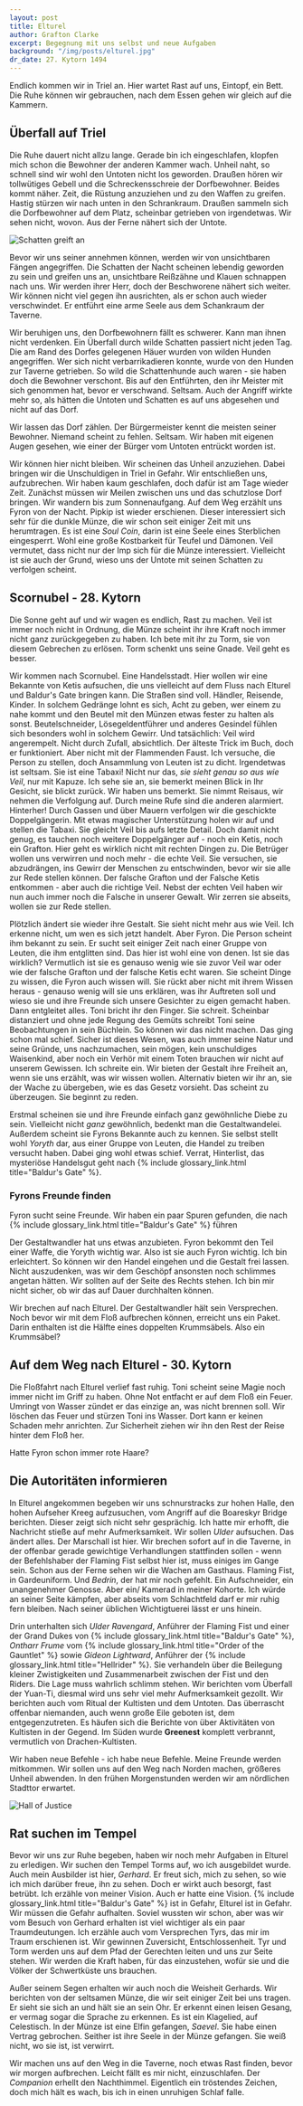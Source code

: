 ```yaml
---
layout: post
title: Elturel
author: Grafton Clarke
excerpt: Begegnung mit uns selbst und neue Aufgaben
background: "/img/posts/elturel.jpg"
dr_date: 27. Kytorn 1494
---
```


Endlich kommen wir in Triel an. Hier wartet Rast auf uns, Eintopf, ein Bett.
Die Ruhe können wir gebrauchen, nach dem Essen gehen wir gleich auf die
Kammern.

## Überfall auf Triel

Die Ruhe dauert nicht allzu lange. Gerade bin ich eingeschlafen, klopfen mich
schon die Bewohner der anderen Kammer wach. Unheil naht, so schnell sind wir
wohl den Untoten nicht los geworden. Draußen hören wir tollwütiges Gebell und
die Schreckensschreie der Dorfbewohner. Beides kommt näher. Zeit, die Rüstung
anzuziehen und zu den Waffen zu greifen. Hastig stürzen wir nach unten in den
Schrankraum. Draußen sammeln sich die Dorfbewohner auf dem Platz, scheinbar
getrieben von irgendetwas. Wir sehen nicht, wovon. Aus der Ferne nähert sich
der Untote.

![Schatten greift an](/img/posts/shadow.png)

Bevor wir uns seiner annehmen können, werden wir von unsichtbaren Fängen
angegriffen. Die Schatten der Nacht scheinen lebendig geworden zu sein und
greifen uns an, unsichtbare Reißzähne und Klauen schnappen nach uns. Wir werden
ihrer Herr, doch der Beschworene nähert sich weiter. Wir können nicht viel
gegen ihn ausrichten, als er schon auch wieder verschwindet. Er entführt eine
arme Seele aus dem Schankraum der Taverne.

Wir beruhigen uns, den Dorfbewohnern fällt es schwerer. Kann man ihnen nicht
verdenken. Ein Überfall durch wilde Schatten passiert nicht jeden Tag. Die am
Rand des Dorfes gelegenen Häuer wurden von wilden Hunden angegriffen. Wer sich
nicht verbarrikadieren konnte, wurde von den Hunden zur Taverne getrieben. So
wild die Schattenhunde auch waren - sie haben doch die Bewohner verschont. Bis
auf den Entführten, den ihr Meister mit sich genommen hat, bevor er verschwand.
Seltsam. Auch der Angriff wirkte mehr so, als hätten die Untoten und Schatten
es auf uns abgesehen und nicht auf das Dorf.

Wir lassen das Dorf zählen. Der Bürgermeister kennt die meisten seiner
Bewohner. Niemand scheint zu fehlen. Seltsam. Wir haben mit eigenen Augen
gesehen, wie einer der Bürger vom Untoten entrückt worden ist.

Wir können hier nicht bleiben. Wir scheinen das Unheil anzuziehen. Dabei
bringen wir die Unschuldigen in Triel in Gefahr. Wir entschließen uns,
aufzubrechen. Wir haben kaum geschlafen, doch dafür ist am Tage wieder Zeit.
Zunächst müssen wir Meilen zwischen uns und das schutzlose Dorf bringen. Wir
wandern bis zum Sonnenaufgang. Auf dem Weg erzählt uns Fyron von der Nacht.
Pipkip ist wieder erschienen. Dieser interessiert sich sehr für die dunkle
Münze, die wir schon seit einiger Zeit mit uns herumtragen. Es ist eine _Soul
Coin_, darin ist eine Seele eines Sterblichen eingesperrt. Wohl eine große
Kostbarkeit für Teufel und Dämonen. Veil vermutet, dass nicht nur der Imp sich
für die Münze interessiert. Vielleicht ist sie auch der Grund, wieso uns der
Untote mit seinen Schatten zu verfolgen scheint.

## Scornubel - 28\. Kytorn

Die Sonne geht auf und wir wagen es endlich, Rast zu machen. Veil ist immer
noch nicht in Ordnung, die Münze scheint ihr ihre Kraft noch immer nicht ganz
zurückgegeben zu haben. Ich bete mit ihr zu Torm, sie von diesem Gebrechen zu
erlösen. Torm schenkt uns seine Gnade. Veil geht es besser.

Wir kommen nach Scornubel. Eine Handelsstadt. Hier wollen wir eine Bekannte von
Ketis aufsuchen, die uns vielleicht auf dem Fluss nach Elturel und Baldur's
Gate bringen kann. Die Straßen sind voll. Händler, Reisende, Kinder. In solchem
Gedränge lohnt es sich, Acht zu geben, wer einem zu nahe kommt und den Beutel
mit den Münzen etwas fester zu halten als sonst. Beutelschneider,
Lösegeldentführer und anderes Gesindel fühlen sich besonders wohl in solchem
Gewirr. Und tatsächlich: Veil wird angerempelt. Nicht durch Zufall,
absichtlich. Der älteste Trick im Buch, doch er funktioniert. Aber nicht mit
der Flammenden Faust. Ich versuche, die Person zu stellen, doch Ansammlung von
Leuten ist zu dicht. Irgendetwas ist seltsam. Sie ist eine Tabaxi! Nicht nur
das, _sie sieht genau so aus wie Veil_, nur mit Kapuze. Ich sehe sie an, sie
bemerkt meinen Blick in Ihr Gesicht, sie blickt zurück. Wir haben uns bemerkt.
Sie nimmt Reisaus, wir nehmen die Verfolgung auf. Durch meine Rufe sind die
anderen alarmiert. Hinterher! Durch Gassen und über Mauern verfolgen wir die
geschickte Doppelgängerin. Mit etwas magischer Unterstützung holen wir auf und
stellen die Tabaxi. Sie gleicht Veil bis aufs letzte Detail. Doch damit nicht
genug, es tauchen noch weitere Doppelgänger auf - noch ein Ketis, noch ein
Grafton. Hier geht es wirklich nicht mit rechten Dingen zu. Die Betrüger wollen
uns verwirren und noch mehr - die echte Veil. Sie versuchen, sie abzudrängen,
ins Gewirr der Menschen zu entschwinden, bevor wir sie alle zur Rede stellen
können. Der falsche Grafton und der Falsche Ketis entkommen - aber auch die
richtige Veil. Nebst der echten Veil haben wir nun auch immer noch die Falsche
in unserer Gewalt. Wir zerren sie abseits, wollen sie zur Rede stellen.

Plötzlich ändert sie wieder ihre Gestalt. Sie sieht nicht mehr aus wie Veil.
Ich erkenne nicht, um wen es sich jetzt handelt. Aber Fyron. Die Person scheint
ihm bekannt zu sein. Er sucht seit einiger Zeit nach einer Gruppe von Leuten,
die ihm entglitten sind. Das hier ist wohl eine von denen. Ist sie das
wirklich? Vermutlich ist sie es genauso wenig wie sie zuvor Veil war oder wie
der falsche Grafton und der falsche Ketis echt waren. Sie scheint Dinge zu
wissen, die Fyron auch wissen will. Sie rückt aber nicht mit ihrem Wissen
heraus - genauso wenig will sie uns erklären, was ihr Auftreten soll und wieso
sie und ihre Freunde sich unsere Gesichter zu eigen gemacht haben. Dann
entgleitet alles. Toni bricht ihr den Finger. Sie schreit. Scheinbar
distanziert und ohne jede Regung des Gemüts schreibt Toni seine Beobachtungen
in sein Büchlein. So können wir das nicht machen. Das ging schon mal schief.
Sicher ist dieses Wesen, was auch immer seine Natur und seine Gründe, uns
nachzumachen, sein mögen, kein unschuldiges Waisenkind, aber noch ein Verhör
mit einem Toten brauchen wir nicht auf unserem Gewissen. Ich schreite ein. Wir
bieten der Gestalt ihre Freiheit an, wenn sie uns erzählt, was wir wissen
wollen. Alternativ bieten wir ihr an, sie der Wache zu übergeben, wie es das
Gesetz vorsieht. Das scheint zu überzeugen. Sie beginnt zu reden.

Erstmal scheinen sie und ihre Freunde einfach ganz gewöhnliche Diebe zu sein.
Vielleicht nicht _ganz_ gewöhnlich, bedenkt man die Gestaltwandelei. Außerdem
scheint sie Fyrons Bekannte auch zu kennen. Sie selbst stellt wohl _Yoryth_
dar, aus einer Gruppe von Leuten, die Handel zu treiben versucht haben. Dabei
ging wohl etwas schief. Verrat, Hinterlist, das mysteriöse Handelsgut geht nach
{% include glossary_link.html title="Baldur's Gate" %}.

<div class="infobox quest">
  <h3>Fyrons Freunde finden</h3>
  <p>Fyron sucht seine Freunde. Wir haben ein paar Spuren gefunden, die nach
     {% include glossary_link.html title="Baldur's Gate" %} führen
  </p>
</div>

Der Gestaltwandler hat uns etwas anzubieten. Fyron bekommt den Teil einer
Waffe, die Yoryth wichtig war. Also ist sie auch Fyron wichtig. Ich bin
erleichtert. So können wir den Handel eingehen und die Gestalt frei lassen.
Nicht auszudenken, was wir dem Geschöpf ansonsten noch schlimmes angetan
hätten. Wir sollten auf der Seite des Rechts stehen. Ich bin mir nicht sicher,
ob wir das auf Dauer durchhalten können.

Wir brechen auf nach Elturel. Der Gestaltwandler hält sein Versprechen. Noch
bevor wir mit dem Floß aufbrechen können, erreicht uns ein Paket. Darin
enthalten ist die Hälfte eines doppelten Krummsäbels. Also ein Krummsäbel?

## Auf dem Weg nach Elturel - 30\. Kytorn

Die Floßfahrt nach Elturel verlief fast ruhig. Toni scheint seine Magie noch
immer nicht im Griff zu haben. Ohne Not entfacht er auf dem Floß ein Feuer.
Umringt von Wasser zündet er das einzige an, was nicht brennen soll. Wir
löschen das Feuer und stürzen Toni ins Wasser. Dort kann er keinen Schaden mehr
anrichten. Zur Sicherheit ziehen wir ihn den Rest der Reise hinter dem Floß
her.

Hatte Fyron schon immer rote Haare?

## Die Autoritäten informieren

In Elturel angekommen begeben wir uns schnurstracks zur hohen Halle, den hohen
Aufseher Kreeg aufzusuchen, vom Angriff auf die Boareskyr Bridge berichten.
Dieser zeigt sich nicht sehr gesprächig. Ich hatte mir erhofft, die Nachricht
stieße auf mehr Aufmerksamkeit. Wir sollen _Ulder_ aufsuchen. Das ändert alles.
Der Marschall ist hier. Wir brechen sofort auf in die Taverne, in der offenbar
gerade gewichtige Verhandlungen stattfinden sollen - wenn der Befehlshaber der
Flaming Fist selbst hier ist, muss einiges im Gange sein. Schon aus der Ferne
sehen wir die Wachen am Gasthaus. Flaming Fist, in Gardeuniform. Und _Bedrin_,
der hat mir noch gefehlt. Ein Aufschneider, ein unangenehmer Genosse. Aber ein/
Kamerad in meiner Kohorte. Ich würde an seiner Seite kämpfen, aber abseits vom
Schlachtfeld darf er mir ruhig fern bleiben. Nach seiner üblichen Wichtigtuerei
lässt er uns hinein.

Drin unterhalten sich _Ulder Ravengard_, Anführer der Flaming Fist und einer
der Grand Dukes von {% include glossary_link.html title="Baldur's Gate" %}, _Ontharr Frume_ vom {% include glossary_link.html title="Order of the Gauntlet" %}
sowie _Gideon Lightward_, Anführer der {% include glossary_link.html title="Hellrider" %}. Sie verhandeln über die
Beilegung kleiner Zwistigkeiten und Zusammenarbeit zwischen der Fist und den
Riders. Die Lage muss wahrlich schlimm stehen. Wir berichten vom Überfall der
Yuan-Ti, diesmal wird uns sehr viel mehr Aufmerksamkeit gezollt. Wir
berichten auch vom Ritual der Kultisten und dem Untoten. Das überrascht
offenbar niemanden, auch wenn große Eile geboten ist, dem entgegenzutreten.
Es häufen sich die Berichte von über Aktivitäten von Kultisten in der Gegend.
Im Süden wurde **Greenest** komplett verbrannt, vermutlich von
Drachen-Kultisten.

Wir haben neue Befehle - ich habe neue Befehle. Meine Freunde werden mitkommen.
Wir sollen uns auf den Weg nach Norden machen, größeres Unheil abwenden. In den
frühen Morgenstunden werden wir am nördlichen Stadttor erwartet.

![Hall of Justice](/img/posts/hall_of_justice.jpg)

## Rat suchen im Tempel

Bevor wir uns zur Ruhe begeben, haben wir noch mehr Aufgaben in Elturel zu
erledigen. Wir suchen den Tempel Torms auf, wo ich ausgebildet wurde. Auch mein
Ausbilder ist hier, _Gerhard_. Er freut sich, mich zu sehen, so wie ich mich
darüber freue, ihn zu sehen. Doch er wirkt auch besorgt, fast betrübt. Ich
erzähle von meiner Vision. Auch er hatte eine Vision. {% include glossary_link.html title="Baldur's Gate" %} ist in
Gefahr, Elturel ist in Gefahr. Wir müssen die Gefahr aufhalten. Soviel wussten
wir schon, aber was wir vom Besuch von Gerhard erhalten ist viel wichtiger als
ein paar Traumdeutungen. Ich erzähle auch vom Versprechen Tyrs, das mir im
Traum erschienen ist. Wir gewinnen Zuversicht, Entschlossenheit. Tyr und Torm
werden uns auf dem Pfad der Gerechten leiten und uns zur Seite stehen. Wir
werden die Kraft haben, für das einzustehen, wofür sie und die Völker der
Schwertküste uns brauchen.

Außer seinem Segen erhalten wir auch noch die Weisheit Gerhards. Wir berichten
von der seltsamen Münze, die wir seit einiger Zeit bei uns tragen. Er sieht sie
sich an und hält sie an sein Ohr. Er erkennt einen leisen Gesang, er vermag
sogar die Sprache zu erkennen. Es ist ein Klagelied, auf Celestisch. In der
Münze ist eine Elfin gefangen, _Saevel_. Sie habe einen Vertrag gebrochen.
Seither ist ihre Seele in der Münze gefangen. Sie weiß nicht, wo sie ist, ist
verwirrt.

Wir machen uns auf den Weg in die Taverne, noch etwas Rast finden, bevor wir
morgen aufbrechen. Leicht fällt es mir nicht, einzuschlafen. Der _Companion_
erhellt den Nachthimmel. Eigentlich ein tröstendes Zeichen, doch mich hält es
wach, bis ich in einen unruhigen Schlaf falle.
